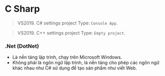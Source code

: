 # C Sharp
> VS2019. C# settings project Type: `Console App`.

> VS2019. C++ settings project Type: `Empty project`.

### .Net (DotNet)

- Là nền tảng lập trình, chạy trên Microsoft Windows.
- Không phải là ngôn ngữ lập trình, là nền tảng cho phép các ngôn ngữ khác nhau như C# sử dụng để tạo sản phẩm như viết Web.



